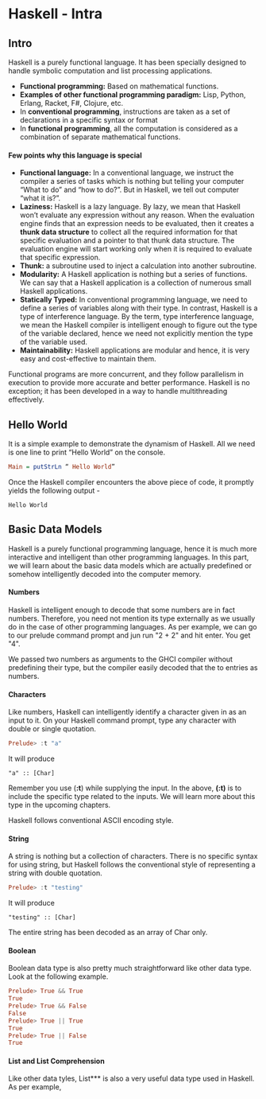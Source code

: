 # Haskell - Intra

Intro
-

Haskell is a purely functional language. It has been specially designed to handle symbolic computation and list processing applications. 

- **Functional programming:** Based on mathematical functions.
- **Examples of other functional programming paradigm:** Lisp, Python, Erlang, Racket, F#, Clojure, etc.
- In **conventional programming**, instructions are taken as a set of declarations in a specific syntax or format
- In **functional programming**, all the computation is considered as a combination of separate mathematical functions.

#### Few points why this language is special
- **Functional language:** In a conventional language, we instruct the compiler a series of tasks which is nothing but telling your computer “What to do” and “how to do?”. But in Haskell, we tell out computer “what it is?”.
- **Laziness:** Haskell is a lazy language. By lazy, we mean that Haskell won’t evaluate any expression without any reason. When the evaluation engine finds that an expression needs to be evaluated, then it creates a **thunk data structure** to collect all the required information for that specific evaluation and a pointer to that thunk data structure. The evaluation engine will start working only when it is required to evaluate that specific expression.
- **Thunk:** a subroutine used to inject a calculation into another subroutine.
- **Modularity:** A Haskell application is nothing but a series of functions. We can say that a Haskell application is a collection of numerous small Haskell applications.
- **Statically Typed:** In conventional programming language, we need to define a series of variables along with their type. In contrast, Haskell is a type of interference language. By the term, type interference language, we mean the Haskell compiler is intelligent enough to figure out the type of the variable declared, hence we need not explicitly mention the type of the variable used.
- **Maintainability:** Haskell applications are modular and hence, it is very easy and cost-effective to maintain them.

Functional programs are more concurrent, and they follow parallelism in execution to provide more accurate and better performance. Haskell is no exception; it has been developed in a way to handle multithreading effectively.

Hello World
-
It is a simple example to demonstrate the dynamism of Haskell. All we need is one line to print “Hello World” on the console.

```haskell
Main = putStrLn “ Hello World”
```

Once the Haskell compiler encounters the above piece of code, it promptly yields the following output -
```console
Hello World
```

Basic Data Models
-

Haskell is a purely functional programming language, hence it is much more interactive and intelligent than other programming languages. In this part, we will learn about the basic data models which are actually predefined or somehow intelligently decoded into the computer memory.

#### Numbers
Haskell is intelligent enough to decode that some numbers are in fact numbers. Therefore, you need not mention its type externally as we usually do in the case of other programming languages. As per example, we can go to our prelude command prompt and jun run "2 + 2" and hit enter. You get "4".

We passed two numbers as arguments to the GHCI compiler without predefining their type, but the compiler easily decoded that the to entries as numbers.

#### Characters
Like numbers, Haskell can intelligently identify a character given in as an input to it. On your Haskell command prompt, type any character with double or single quotation.

```haskell
Prelude> :t "a"
```

It will produce
```console
"a" :: [Char]
```

Remember you use (**:t**) while supplying the input. In the above, **(:t)** is to include the specific type related to the inputs. We will learn more about this type in the upcoming chapters.

Haskell follows conventional ASCII encoding style.

#### String

A string is nothing but a collection of characters. There is no specific syntax for using string, but Haskell follows the conventional style of representing a string with double quotation.

```Haskell
Prelude> :t "testing"
```

It will produce
```console
"testing" :: [Char]
```

The entire string has been decoded as an array of Char only. 

#### Boolean
Boolean data type is also pretty much straightforward like other data type. Look at the following example. 

```Haskell
Prelude> True && True
True
Prelude> True && False
False
Prelude> True || True
True
Prelude> True || False
True
```

#### List and List Comprehension
Like other data tyles, List*** is also a very useful data type used in Haskell. As per example,
